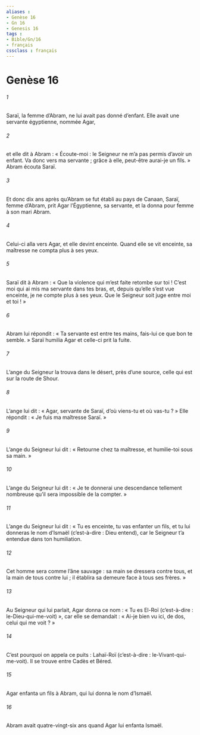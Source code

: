 ```yaml
---
aliases : 
- Genèse 16
- Gn 16
- Genesis 16
tags : 
- Bible/Gn/16
- français
cssclass : français
---
```


# Genèse 16

###### 1
Saraï, la femme d’Abram, ne lui avait pas donné d’enfant. Elle avait une servante égyptienne, nommée Agar,
###### 2
et elle dit à Abram : « Écoute-moi : le Seigneur ne m’a pas permis d’avoir un enfant. Va donc vers ma servante ; grâce à elle, peut-être aurai-je un fils. » Abram écouta Saraï.
###### 3
Et donc dix ans après qu’Abram se fut établi au pays de Canaan, Saraï, femme d’Abram, prit Agar l’Égyptienne, sa servante, et la donna pour femme à son mari Abram.
###### 4
Celui-ci alla vers Agar, et elle devint enceinte. Quand elle se vit enceinte, sa maîtresse ne compta plus à ses yeux.
###### 5
Saraï dit à Abram : « Que la violence qui m’est faite retombe sur toi ! C’est moi qui ai mis ma servante dans tes bras, et, depuis qu’elle s’est vue enceinte, je ne compte plus à ses yeux. Que le Seigneur soit juge entre moi et toi ! »
###### 6
Abram lui répondit : « Ta servante est entre tes mains, fais-lui ce que bon te semble. » Saraï humilia Agar et celle-ci prit la fuite.
###### 7
L’ange du Seigneur la trouva dans le désert, près d’une source, celle qui est sur la route de Shour.
###### 8
L’ange lui dit : « Agar, servante de Saraï, d’où viens-tu et où vas-tu ? » Elle répondit : « Je fuis ma maîtresse Saraï. »
###### 9
L’ange du Seigneur lui dit : « Retourne chez ta maîtresse, et humilie-toi sous sa main. »
###### 10
L’ange du Seigneur lui dit : « Je te donnerai une descendance tellement nombreuse qu’il sera impossible de la compter. »
###### 11
L’ange du Seigneur lui dit :
« Tu es enceinte, tu vas enfanter un fils,
et tu lui donneras le nom d’Ismaël (c’est-à-dire : Dieu entend),
car le Seigneur t’a entendue dans ton humiliation.
###### 12
Cet homme sera comme l’âne sauvage :
sa main se dressera contre tous,
et la main de tous contre lui ;
il établira sa demeure face à tous ses frères. »
###### 13
Au Seigneur qui lui parlait, Agar donna ce nom : « Tu es El-Roï (c’est-à-dire : le-Dieu-qui-me-voit) », car elle se demandait : « Ai-je bien vu ici, de dos, celui qui me voit ? »
###### 14
C’est pourquoi on appela ce puits : Lahaï-Roï (c’est-à-dire : le-Vivant-qui-me-voit). Il se trouve entre Cadès et Béred.
###### 15
Agar enfanta un fils à Abram, qui lui donna le nom d’Ismaël.
###### 16
Abram avait quatre-vingt-six ans quand Agar lui enfanta Ismaël.
